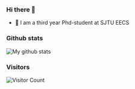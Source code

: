 ### Hi there 👋

- 🔭 I am a third year Phd-student at SJTU EECS

### Github stats

<img src="https://github-readme-stats.vercel.app/api?username=gaojingsheng&show_icons=true&theme=cobalt&include_all_commits=true&count_private=true&layout=compact" alt="My github stats"/>

### Visitors

![Visitor Count](https://profile-counter.glitch.me/gaojingsheng/count.svg)
